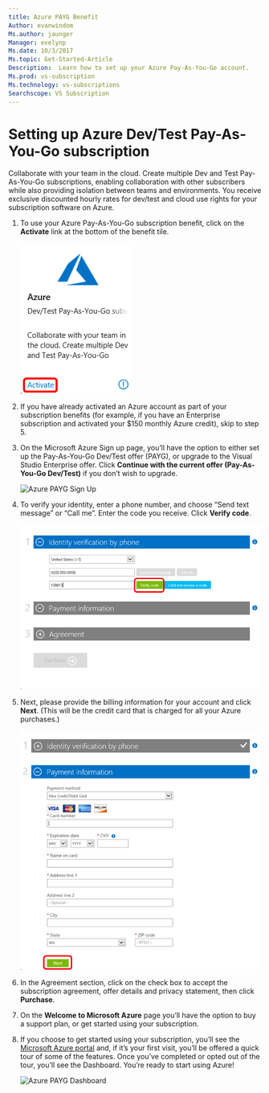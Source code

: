 ```yaml
---
title: Azure PAYG Benefit 
Author: evanwindom
Ms.author: jaunger
Manager: evelynp
Ms.date: 10/3/2017
Ms.topic: Get-Started-Article
Description:  Learn how to set up your Azure Pay-As-You-Go account.
Ms.prod: vs-subscription
Ms.technology: vs-subscriptions
Searchscope: VS Subscription
---
```


# Setting up Azure Dev/Test Pay-As-You-Go subscription
Collaborate with your team in the cloud.  Create multiple Dev and Test Pay-As-You-Go subscriptions, enabling collaboration with other subscribers while also providing isolation between teams and environments.  You receive exclusive discounted hourly rates for dev/test and cloud use rights for your subscription software on Azure.

1.	To use your Azure Pay-As-You-Go subscription benefit, click on the **Activate** link at the bottom of the benefit tile.   

    ![Azure PAYG Tile](_img\vs-azure-payg\vs-azure-payg-tile.png) 

2.	If you have already activated an Azure account as part of your subscription benefits (for example, if you have an Enterprise subscription and activated your $150 monthly Azure credit), skip to step 5.

3.	On the Microsoft Azure Sign up page, you’ll have the option to either set up the Pay-As-You-Go Dev/Test offer (PAYG), or upgrade to the Visual Studio Enterprise offer.  Click **Continue with the current offer (Pay-As-You-Go Dev/Test)** if you don’t wish to upgrade. 

    ![Azure PAYG Sign Up](_img\vs-azure-payg\vs-azure-payg-signup-cropped.png) 

4.	To verify your identity, enter a phone number, and choose “Send text message” or “Call me”.  Enter the code you receive.  Click **Verify code**. 

    ![Azure PAYG Sign Up](_img\vs-azure-payg\vs-azure-payg-identity-cropped.png) 


5.	Next, please provide the billing information for your account and click **Next**.  (This will be the credit card that is charged for all your Azure purchases.)  

    ![Azure PAYG Payment](_img\vs-azure-payg\vs-azure-payg-payment-cropped.png) 
        

6.	In the Agreement section, click on the check box to accept the subscription agreement, offer details and privacy statement, then click **Purchase**. 

7.	On the **Welcome to Microsoft Azure** page you’ll have the option to buy a support plan, or get started using your subscription.   

8.	If you choose to get started using your subscription, you’ll see the [Microsoft Azure portal](https://portal.azure.com) and, if it’s your first visit, you’ll be offered a quick tour of some of the features.  Once you’ve completed or opted out of the tour, you’ll see the Dashboard.  You’re ready to start using Azure!
  
    ![Azure PAYG Dashboard](_img\vs-azure-payg\vs-azure-payg-dashboard-cropped.png) 
